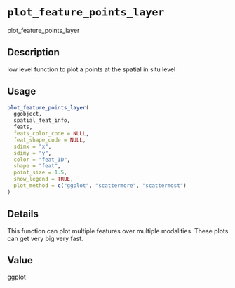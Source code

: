 # `plot_feature_points_layer`

plot_feature_points_layer


## Description

low level function to plot a points at the spatial in situ level


## Usage

```r
plot_feature_points_layer(
  ggobject,
  spatial_feat_info,
  feats,
  feats_color_code = NULL,
  feat_shape_code = NULL,
  sdimx = "x",
  sdimy = "y",
  color = "feat_ID",
  shape = "feat",
  point_size = 1.5,
  show_legend = TRUE,
  plot_method = c("ggplot", "scattermore", "scattermost")
)
```


## Details

This function can plot multiple features over multiple modalities. These plots can get very big very fast.


## Value

ggplot



